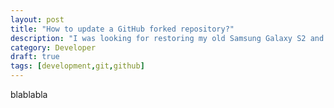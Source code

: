 ```yaml
---
layout: post
title: "How to update a GitHub forked repository?"
description: "I was looking for restoring my old Samsung Galaxy S2 and so I restored my other device."
category: Developer
draft: true
tags: [development,git,github]
---
```


blablabla
